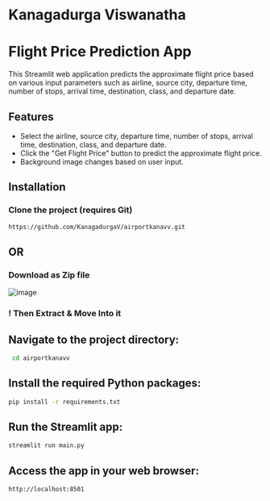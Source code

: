 # Kanagadurga Viswanatha

# Flight Price Prediction App

This Streamlit web application predicts the approximate flight price based on various input parameters such as airline, source city, departure time, number of stops, arrival time, destination, class, and departure date.

## Features
- Select the airline, source city, departure time, number of stops, arrival time, destination, class, and departure date.
- Click the "Get Flight Price" button to predict the approximate flight price.
- Background image changes based on user input.


## Installation

### Clone the project (requires Git)
```bash
https://github.com/KanagadurgaV/airportkanavv.git
```
## OR 
### Download as Zip file 

![image](https://github.com/SPRHackz/Airport_predition/assets/115263986/cf0df4b0-d34c-413e-b224-d288df439103)
### ! Then Extract & Move Into it  

## Navigate to the project directory:
```bash
 cd airportkanavv
```

## Install the required Python packages:
```bash
pip install -r requirements.txt
```

## Run the Streamlit app:
```bash
streamlit run main.py

```

## Access the app in your web browser:
```bash 
http://localhost:8501
```
